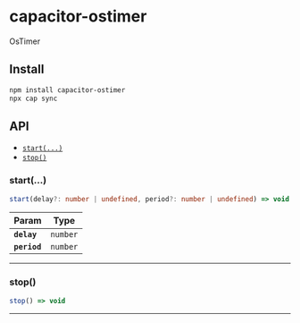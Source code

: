# capacitor-ostimer

OsTimer

## Install

```bash
npm install capacitor-ostimer
npx cap sync
```

## API

<docgen-index>

* [`start(...)`](#start)
* [`stop()`](#stop)

</docgen-index>

<docgen-api>
<!--Update the source file JSDoc comments and rerun docgen to update the docs below-->

### start(...)

```typescript
start(delay?: number | undefined, period?: number | undefined) => void
```

| Param        | Type                |
| ------------ | ------------------- |
| **`delay`**  | <code>number</code> |
| **`period`** | <code>number</code> |

--------------------


### stop()

```typescript
stop() => void
```

--------------------

</docgen-api>

